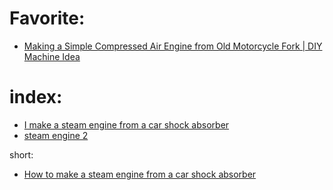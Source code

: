# Favorite:
- [Making a Simple Compressed Air Engine from Old Motorcycle Fork | DIY Machine Idea](https://youtu.be/5pA0ilRDOuY)

# index:
- [I make a steam engine from a car shock absorber](https://youtu.be/DUCX81BNfq4)
- [steam engine 2](https://youtu.be/0LlAOPRmoow)

short:
- [How to make a steam engine from a car shock absorber](https://youtu.be/i9wV5sOX4jM)
